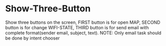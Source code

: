 # Show-Three-Button
Show three buttons on the screen, FIRST button is for open MAP, SECOND button is for change WIFI-STATE, THIRD button is for send email with complete format(sender email, subject, text). NOTE: Only email task should be done by intent chooser
